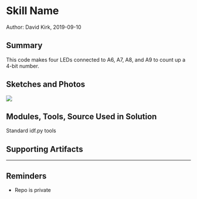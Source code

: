 #  Skill Name

Author: David Kirk, 2019-09-10

## Summary
This code makes four LEDs connected to A6, A7, A8, and A9 to count up a 4-bit number.

## Sketches and Photos
[![](http://img.youtube.com/vi/DTctMxPU5pU/0.jpg)](http://www.youtube.com/watch?v=DTctMxPU5pU "GPIO Demo")

## Modules, Tools, Source Used in Solution
Standard idf.py tools

## Supporting Artifacts


-----

## Reminders
- Repo is private
